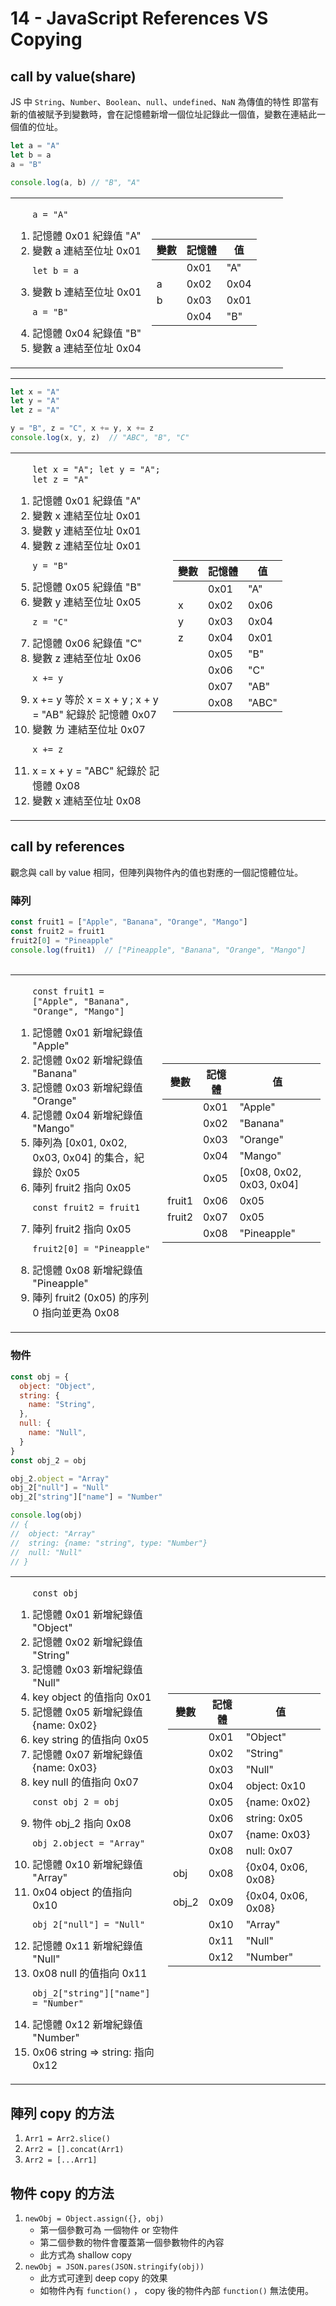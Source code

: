 # 14 - JavaScript References VS Copying

## call by value(share)
JS 中 `String`、`Number`、`Boolean`、`null`、`undefined`、`NaN` 為傳值的特性
即當有新的值被賦予到變數時，會在記憶體新增一個位址記錄此一個值，變數在連結此一個值的位址。

```javascript
let a = "A"
let b = a
a = "B"

console.log(a, b) // "B", "A"
```

<table>
  <tr>
    <td width="50%">
      <ol>
      <pre><code>a = "A"</code></pre>
        <li>記憶體 0x01 紀錄值 "A"</li>
        <li>變數 a 連結至位址 0x01</li>
        <pre><code>let b = a</code></pre>
        <li>變數 b 連結至位址 0x01</li>
        <pre><code>a = "B"</code></pre>
        <li>記憶體 0x04 紀錄值 "B"</li>
        <li>變數 a 連結至位址 0x04</li>
      </ol>
    </td>
    <td>
      <table>
        <thead>
          <tr>
            <th>變數</th>
            <th>記憶體</th>
            <th>值</th>
          </tr>
        </thead>
        <tbody>
          <tr>
            <td></td>
            <td>0x01</td>
            <td>"A"</td>
          </tr>
          <tr>
            <td>a</td>
            <td>0x02</td>
            <td>0x04</td>
          </tr>
          <tr>
            <td>b</td>
            <td>0x03</td>
            <td>0x01</td>
          </tr>
          <tr>
            <td></td>
            <td>0x04</td>
            <td>"B"</td>
          </tr>
        </tbody>
      </table>
    </td>
  </tr>
</table>

---

```javascript
let x = "A"
let y = "A"
let z = "A"

y = "B", z = "C", x += y, x += z
console.log(x, y, z)  // "ABC", "B", "C"
```

<table>
  <tr>
    <td width="50%">
      <ol>
      <pre><code>let x = "A"; let y = "A"; let z = "A"</code></pre>
        <li>記憶體 0x01 紀錄值 "A"</li>
        <li>變數 x 連結至位址 0x01</li>
        <li>變數 y 連結至位址 0x01</li>
        <li>變數 z 連結至位址 0x01</li>
        <pre><code>y = "B"</code></pre>
        <li>記憶體 0x05 紀錄值 "B"</li>
        <li>變數 y 連結至位址 0x05</li>
        <pre><code>z = "C"</code></pre>
        <li>記憶體 0x06 紀錄值 "C"</li>
        <li>變數 z 連結至位址 0x06</li>
        <pre><code>x += y</code></pre>
        <li>x += y 等於 x = x + y ; x + y = "AB" 紀錄於 記憶體 0x07</li>
        <li>變數 ㄌ 連結至位址 0x07</li>
        <pre><code>x += z</code></pre>
        <li>x = x + y = "ABC" 紀錄於 記憶體 0x08</li>
        <li>變數 x 連結至位址 0x08</li>
      </ol>
    </td>
    <td>
      <table>
        <thead>
          <tr>
            <th>變數</th>
            <th>記憶體</th>
            <th>值</th>
          </tr>
        </thead>
        <tbody>
          <tr>
            <td></td>
            <td>0x01</td>
            <td>"A"</td>
          </tr>
          <tr>
            <td>x</td>
            <td>0x02</td>
            <td>0x06</td>
          </tr>
          <tr>
            <td>y</td>
            <td>0x03</td>
            <td>0x04</td>
          </tr>
          <tr>
            <td>z</td>
            <td>0x04</td>
            <td>0x01</td>
          </tr>
          <tr>
            <td></td>
            <td>0x05</td>
            <td>"B"</td>
          </tr>
          <tr>
            <td></td>
            <td>0x06</td>
            <td>"C"</td>
          </tr>
          <tr>
            <td></td>
            <td>0x07</td>
            <td>"AB"</td>
          </tr>
          <tr>
            <td></td>
            <td>0x08</td>
            <td>"ABC"</td>
          </tr>
        </tbody>
      </table>
    </td>
  </tr>
</table>
<table>

## call by references
觀念與 call by value 相同，但陣列與物件內的值也對應的一個記憶體位址。

### 陣列
```javascript
const fruit1 = ["Apple", "Banana", "Orange", "Mango"]
const fruit2 = fruit1
fruit2[0] = "Pineapple"
console.log(fruit1)  // ["Pineapple", "Banana", "Orange", "Mango"]
```

<table>
  <tr>
    <td>
      <ol>
        <pre><code>const fruit1 = ["Apple", "Banana", "Orange", "Mango"]</code></pre>
        <li>記憶體 0x01 新增紀錄值 "Apple"</li>
        <li>記憶體 0x02 新增紀錄值 "Banana"</li>
        <li>記憶體 0x03 新增紀錄值 "Orange"</li>
        <li>記憶體 0x04 新增紀錄值 "Mango"</li>
        <li>陣列為 [0x01, 0x02, 0x03, 0x04] 的集合，紀錄於 0x05</li>
        <li>陣列 fruit2 指向 0x05</li>
        <pre><code>const fruit2 = fruit1</code></pre>
        <li>陣列 fruit2 指向 0x05</li>
        <pre><code>fruit2[0] = "Pineapple"</code></pre>
        <li>記憶體 0x08 新增紀錄值 "Pineapple"</li>
        <li>陣列 fruit2 (0x05) 的序列 0 指向並更為 0x08</li>
      </ol>
    </td>
    <td>
      <table>
        <thead>
          <tr>
            <th>變數</th>
            <th>記憶體</th>
            <th>值</th>
          </tr>
        </thead>
        <tbody>
          <tr>
            <td></td>
            <td>0x01</td>
            <td>"Apple"</td>
          </tr>
          <tr>
            <td></td>
            <td>0x02</td>
            <td>"Banana"</td>
          </tr>
          <tr>
            <td></td>
            <td>0x03</td>
            <td>"Orange"</td>
          </tr>
          <tr>
            <td></td>
            <td>0x04</td>
            <td>"Mango"</td>
          </tr>
          <tr>
            <td></td>
            <td>0x05</td>
            <td>[0x08, 0x02, 0x03, 0x04]</td>
          </tr>
          <tr>
            <td>fruit1</td>
            <td>0x06</td>
            <td>0x05</td>
          </tr>
          <tr>
            <td>fruit2</td>
            <td>0x07</td>
            <td>0x05</td>
          </tr>
          <tr>
            <td></td>
            <td>0x08</td>
            <td>"Pineapple"</td>
          </tr>
        </tbody>
      </table>
    </td>
  </tr>
</table>

### 物件
```javascript
const obj = {
  object: "Object",
  string: {
    name: "String",
  },
  null: {
    name: "Null",
  }
}
const obj_2 = obj

obj_2.object = "Array"
obj_2["null"] = "Null"
obj_2["string"]["name"] = "Number"

console.log(obj)
// {
//  object: "Array"
//  string: {name: "string", type: "Number"}
//  null: "Null"
// }
```

<table>
  <tr>
    <td>
      <ol>
        <pre><code>const obj</code></pre>
        <li>記憶體 0x01 新增紀錄值 "Object"</li>
        <li>記憶體 0x02 新增紀錄值 "String"</li>
        <li>記憶體 0x03 新增紀錄值 "Null"</li>
        <li>key object 的值指向 0x01</li>
        <li>記憶體 0x05 新增紀錄值 {name: 0x02}</li>
        <li>key string 的值指向 0x05</li>
        <li>記憶體 0x07 新增紀錄值 {name: 0x03}</li>
        <li>key null 的值指向 0x07</li>
        <pre><code>const obj_2 = obj</code></pre>
        <li>物件 obj_2 指向 0x08</li>
        <pre><code>obj_2.object = "Array"</code></pre>
        <li>記憶體 0x10 新增紀錄值 "Array"</li>
        <li>0x04 object 的值指向 0x10 </li>
        <pre><code>obj_2["null"] = "Null"</code></pre>
        <li>記憶體 0x11 新增紀錄值 "Null"</li>
        <li>0x08 null 的值指向 0x11</li>
        <pre><code>obj_2["string"]["name"] = "Number"</code></pre>
        <li>記憶體 0x12 新增紀錄值 "Number"</li>
        <li>0x06 string => string: 指向 0x12</li>
      </ol>
    </td>
    <td>
      <table>
        <thead>
          <tr>
            <th>變數</th>
            <th>記憶體</th>
            <th>值</th>
          </tr>
        </thead>
        <tbody>
          <tr>
            <td></td>
            <td>0x01</td>
            <td>"Object"</td>
          </tr>
          <tr>
            <td></td>
            <td>0x02</td>
            <td>"String"</td>
          </tr>
          <tr>
            <td></td>
            <td>0x03</td>
            <td>"Null"</td>
          </tr>
          <tr>
            <td></td>
            <td>0x04</td>
            <td>object: 0x10</td>
          </tr>
          <tr>
            <td></td>
            <td>0x05</td>
            <td>{name: 0x02}</td>
          </tr>
          <tr>
            <td></td>
            <td>0x06</td>
            <td>string: 0x05</td>
          </tr>
          <tr>
            <td></td>
            <td>0x07</td>
            <td>{name: 0x03}</td>
          </tr>
          <tr>
            <td></td>
            <td>0x08</td>
            <td>null: 0x07</td>
          </tr>
          <tr>
            <td>obj</td>
            <td>0x08</td>
            <td>{0x04, 0x06, 0x08}</td>
          </tr>
          <tr>
            <td>obj_2</td>
            <td>0x09</td>
            <td>{0x04, 0x06, 0x08}</td>
          </tr>
          <tr>
            <td></td>
            <td>0x10</td>
            <td>"Array"</td>
          </tr>
          <tr>
            <td></td>
            <td>0x11</td>
            <td>"Null"</td>
          </tr>
          <tr>
            <td></td>
            <td>0x12</td>
            <td>"Number"</td>
          </tr>
        </tbody>
      </table>
    </td>
  </tr>
</table>

## 陣列 copy 的方法

1. `Arr1 = Arr2.slice()`
1. `Arr2 = [].concat(Arr1)`
1. `Arr2 = [...Arr1]`

## 物件 copy 的方法

1. `newObj = Object.assign({}, obj)`
    - 第一個參數可為 一個物件 or 空物件
    - 第二個參數的物件會覆蓋第一個參數物件的內容
    - 此方式為 shallow copy
1. `newObj = JSON.pares(JSON.stringify(obj))`
    - 此方式可達到 deep copy 的效果
    - 如物件內有 `function()` ， copy 後的物件內部 `function()` 無法使用。